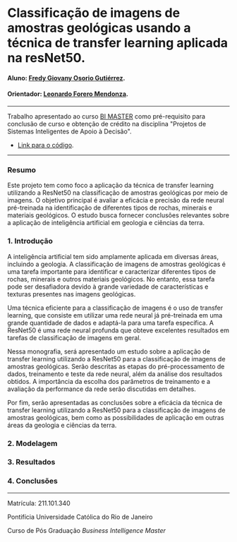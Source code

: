 # Classificação de imagens de amostras geológicas usando a técnica de transfer learning aplicada na resNet50.

#### Aluno: [Fredy Giovany Osorio Gutiérrez](https://github.com/fr3dyos).
#### Orientador: [Leonardo Forero Mendonza](https://github.com/leofome8).

---

Trabalho apresentado ao curso [BI MASTER](https://ica.puc-rio.ai/bi-master) como pré-requisito para conclusão de curso e obtenção de crédito na disciplina "Projetos de Sistemas Inteligentes de Apoio à Decisão".

- [Link para o código](TL_geological_image_similarity_com_ResNet50.ipynb).

---
### Resumo

Este projeto tem como foco a aplicação da técnica de transfer learning utilizando a ResNet50 na classificação de amostras geológicas por meio de imagens. O objetivo principal é avaliar a eficácia e precisão da rede neural pré-treinada na identificação de diferentes tipos de rochas, minerais e materiais geológicos. O estudo busca fornecer conclusões relevantes sobre a aplicação de inteligência artificial em geologia e ciências da terra.

### 1. Introdução

A inteligência artificial tem sido amplamente aplicada em diversas áreas, incluindo a geologia. A classificação de imagens de amostras geológicas é uma tarefa importante para identificar e caracterizar diferentes tipos de rochas, minerais e outros materiais geológicos. No entanto, essa tarefa pode ser desafiadora devido à grande variedade de características e texturas presentes nas imagens geológicas.

Uma técnica eficiente para a classificação de imagens é o uso de transfer learning, que consiste em utilizar uma rede neural já pré-treinada em uma grande quantidade de dados e adaptá-la para uma tarefa específica. A ResNet50 é uma rede neural profunda que obteve excelentes resultados em tarefas de classificação de imagens em geral.

Nessa monografia, será apresentado um estudo sobre a aplicação de transfer learning utilizando a ResNet50 para a classificação de imagens de amostras geológicas. Serão descritas as etapas do pré-processamento de dados, treinamento e teste da rede neural, além da análise dos resultados obtidos. A importância da escolha dos parâmetros de treinamento e a avaliação da performance da rede serão discutidas em detalhes.

Por fim, serão apresentadas as conclusões sobre a eficácia da técnica de transfer learning utilizando a ResNet50 para a classificação de imagens de amostras geológicas, bem como as possibilidades de aplicação em outras áreas da geologia e ciências da terra.


### 2. Modelagem


### 3. Resultados


### 4. Conclusões


---

Matrícula: 211.101.340

Pontifícia Universidade Católica do Rio de Janeiro

Curso de Pós Graduação *Business Intelligence Master*
